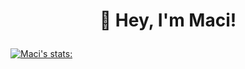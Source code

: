 # <p align="center"> 👾 Hey, I'm Maci! </p>

[![Maci's stats:](https://github-readme-stats.vercel.app/api?username=macithemoose&hide=rank)](https://github.com/anuraghazra/github-readme-stats)

